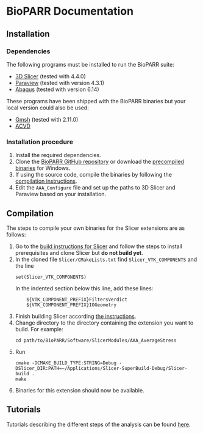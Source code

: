 # BioPARR Documentation

## Installation

### Dependencies
The following programs must be installed to run the BioPARR suite:
- [3D Slicer](https://download.slicer.org/) (tested with 4.4.0)
- [Paraview](https://www.paraview.org/download/) (tested with version 4.3.1)
- [Abaqus](https://www.3ds.com/products-services/simulia/products/abaqus/) (tested with version 6.14)

These programs have been shipped with the BioPARR binaries but your local version could also be used:
- [Gmsh](https://gmsh.info/#Download) (tested with 2.11.0)
- [ACVD](https://github.com/valette/ACVD/)

### Installation procedure

1.  Install the required dependencies.
1.  Clone the [BioPARR GitHub repository](https://github.com/ISML-UWA/BioPARR) or download the [precompiled binaries](https://bioparr.mech.uwa.edu.au/download.php?fid=19) for Windows.
1.  If using the source code, compile the binaries by following the [compilation instructions](https://isml-uwa.github.io/BioPARR#compilation).
1.  Edit the `AAA_Configure` file and set up the paths to 3D Slicer and Paraview based on your installation.

## Compilation

The steps to compile your own binaries for the Slicer extensions are as follows:

1.  Go to the [build instructions for Slicer](https://slicer.readthedocs.io/en/latest/developer_guide/build_instructions/index.html) and follow the steps to install prerequisites and clone Slicer but **do not build yet**.
1.  In the cloned file `Slicer/CMakeLists.txt` find `Slicer_VTK_COMPONENTS` and the line
    ```
    set(Slicer_VTK_COMPONENTS)
    ```
    In the indented section below this line, add these lines:
    ```
        ${VTK_COMPONENT_PREFIX}FiltersVerdict
        ${VTK_COMPONENT_PREFIX}IOGeometry
    ```
1.  Finish building Slicer according [the instructions](https://slicer.readthedocs.io/en/latest/developer_guide/build_instructions/index.html).
1.  Change directory to the directory containing the extension you want to build. For example:
    ```
    cd path/to/BioPARR/Software/SlicerModules/AAA_AverageStress
    ```
1.  Run
    ```
    cmake -DCMAKE_BUILD_TYPE:STRING=Debug -DSlicer_DIR:PATH=~/Applications/Slicer-SuperBuild-Debug/Slicer-build .
    make
    ```
1. Binaries for this extension should now be available.

## Tutorials

Tutorials describing the different steps of the analysis can be found [here](https://bioparr.mech.uwa.edu.au/#tutorials).

